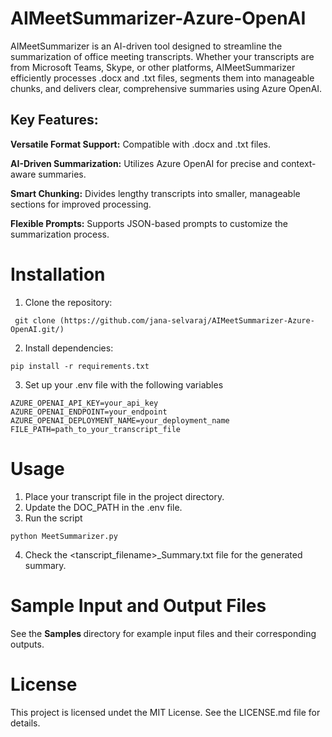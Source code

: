 # AIMeetSummarizer-Azure-OpenAI

AIMeetSummarizer is an AI-driven tool designed to streamline the summarization of office meeting transcripts. Whether your transcripts are from Microsoft Teams, Skype, or other platforms, AIMeetSummarizer efficiently processes .docx and .txt files, segments them into manageable chunks, and delivers clear, comprehensive summaries using Azure OpenAI.

## Key Features:

**Versatile Format Support:** Compatible with .docx and .txt files.<br>

**AI-Driven Summarization:** Utilizes Azure OpenAI for precise and context-aware summaries. <br>

**Smart Chunking:** Divides lengthy transcripts into smaller, manageable sections for improved processing. <br>

**Flexible Prompts:** Supports JSON-based prompts to customize the summarization process. <br>

# Installation

1. Clone the repository:
```
 git clone (https://github.com/jana-selvaraj/AIMeetSummarizer-Azure-OpenAI.git/)
```

2. Install dependencies:
```   
pip install -r requirements.txt
```
3. Set up your .env file with the following variables
```
AZURE_OPENAI_API_KEY=your_api_key
AZURE_OPENAI_ENDPOINT=your_endpoint
AZURE_OPENAI_DEPLOYMENT_NAME=your_deployment_name
FILE_PATH=path_to_your_transcript_file
```
# Usage
1. Place your transcript file in the project directory.
2. Update the DOC_PATH in the .env file.
3. Run the script
```
python MeetSummarizer.py
```
4. Check the <tanscript_filename>_Summary.txt file for the generated summary.
# Sample Input and Output Files

See the <b> Samples </b> directory for example input files and their corresponding outputs.

# License

This project is licensed undet the MIT License. See the <a href="https://github.com/jana-selvaraj/AIMeetSummarizer-Azure-OpenAI/blob/main/LICENSE"></a>LICENSE.md file for details.













